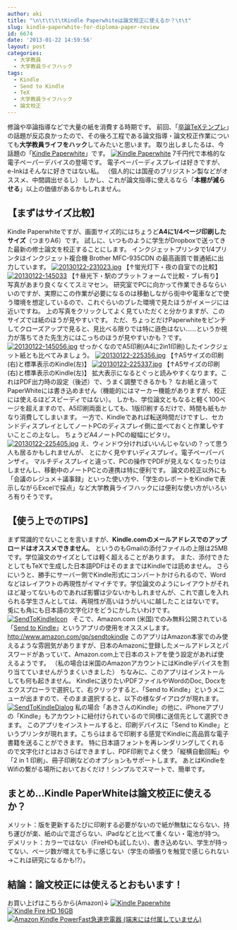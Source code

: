 ```yaml
---
author: aki
title: "\n\t\t\t\tKindle Paperwhiteは論文校正に使えるか？\t\t"
slug: kindle-paperwhite-for-diploma-paper-review
id: 6674
date: '2013-01-22 14:59:56'
layout: post
categories:
  - 大学教員
  - 大学教員ライフハック
tags:
  - Kindle
  - Send to Kindle
  - TeX
  - 大学教員ライフハック
  - 論文校正
---
```


修論や卒論指導などで大量の紙を消費する時期です。 前回、「[卒論TeXテンプレ](http://aki.shirai.as/2013/01/tex-sample/)」の話題が反応良かったので、その後ろ工程である論文指導・論文校正作業についても**大学教員ライフをハック**してみたいと思います。 取り出しましたるは、今話題の「[Kindle Paperwhite](http://www.amazon.co.jp/Amazon-co-jp-53-000278-Kindle-Paperwhite/dp/B007OZO03M%3FSubscriptionId%3DAKIAJ56UK3AZ2R4ZXWZQ%26tag%3Damazonas-22%26linkCode%3Dxm2%26camp%3D2025%26creative%3D165953%26creativeASIN%3DB007OZO03M "Kindle Paper White")」です。 [![Kindle Paperwhite](http://aki.shirai.as//HLIC/b2d9a7f624140972755d4c7ce9b04f1f.jpg)](http://www.amazon.co.jp/Amazon-co-jp-53-000278-Kindle-Paperwhite/dp/B007OZO03M%3FSubscriptionId%3DAKIAJ56UK3AZ2R4ZXWZQ%26tag%3Damazonas-22%26linkCode%3Dxm2%26camp%3D2025%26creative%3D165953%26creativeASIN%3DB007OZO03M "Amazon で商品の詳細を確認する") 7千円代で本格的な電子ペーパーデバイスの登場です。 電子ペーパーディスプレイは好きですが、e-Inkはそんなに好きではない私。 （個人的には国産のブリジストン製などがオススメ、中間調出せるし） しかし、これが論文指導に使えるなら「**本棚が減らせる**」以上の価値があるかもしれません。

## 【まずはサイズ比較】

Kindle Paperwhiteですが、画面サイズ的にはちょうど**A4に1/4ページ印刷したサイズ**（つまりA6）です。 試しに、いつものように学生がDropboxで送ってきた最新の修士論文を校正することにします。 インクジェットプリンタで1/4プリンタはインクジェット複合機 Brother MFC-935CDN の最高画質で普通紙に出力しています。 [![20130122-231023.jpg](https://aki.shirai.as/wp-content/uploads/2013/01/20130122-231023.jpg)](https://aki.shirai.as/wp-content/uploads/2013/01/20130122-231023.jpg) 【↑蛍光灯下・夜の自室での比較】 [![20130122-145033](https://aki.shirai.as/wp-content/uploads/2013/01/20130122-1450331.jpg)](http://aki.shirai.as/2013/01/kindle-paperwhite-for-diploma-paper-review/20130122-145033/) 【↑昼光下・駅のプラットフォームで比較・ブレ有り】 写真があまり良くなくてスミマセン。 研究室でPCに向かって作業できるならいいのですが、実際にこの作業が必要になるのは移動しながら街中や電車などで使う環境を想定しているので、これぐらいのブレた環境で見たほうがイメージには近いですね。 上の写真をクリックしてよく見ていただくと分かりますが、このサイズでは紙のほうが見やすいです。 ただ、ちょっとだけPaperwhiteをピンチしてクローズアップで見ると、見比べる限りでは特に遜色はない……というか視力が落ちてきた先生方にはこっちのほうが見やすいかも？です。 [![20130122-145056.jpg](https://aki.shirai.as/wp-content/uploads/2013/01/20130122-145056.jpg)](https://aki.shirai.as/wp-content/uploads/2013/01/20130122-145056.jpg) せっかくなのでA5印刷(A4に2in1印刷)したインクジェット紙とも比べてみましょう。 [![20130122-225356.jpg](https://aki.shirai.as/wp-content/uploads/2013/01/20130122-225356.jpg)](https://aki.shirai.as/wp-content/uploads/2013/01/20130122-225356.jpg) 【↑A5サイズの印刷(右)と標準表示のKindle(左)】 [![20130122-225337.jpg](https://aki.shirai.as/wp-content/uploads/2013/01/20130122-225337.jpg)](https://aki.shirai.as/wp-content/uploads/2013/01/20130122-225337.jpg) 【↑A5サイズの印刷(右)と標準表示のKindle(左)】 拡大表示になるとぐっと読みやすくなります。これはPDF出力時の設定（後述）で、うまく調整できるかも？ なお紙と違ってPaperWhiteには書き込めません（機能的にはマーカー機能がありますが、校正には使えるほどスピーディではない）。 しかも、学位論文ともなると軽く100ページを超えますので、A5印刷両面としても、1版印刷するだけで、時間も紙もかなり消費してしまいます。 一方で、Kindleであれば転送時間だけですし、セカンドディスプレイとしてノートPCのディスプレイ側に並べておくと作業しやすいことこの上なし。 ちょうどA4ノートPCの縦幅にピタリ。 [![20130122-225405.jpg](https://aki.shirai.as/wp-content/uploads/2013/01/20130122-225405.jpg)](https://aki.shirai.as/wp-content/uploads/2013/01/20130122-225405.jpg) え、ウィンドウ分ければいいんじゃないの？って思う人も居るかもしれませんが、 とにかく見やすいディスプレイ。電子ペーパーバンザイ。 マルチディスプレイと違って、PCの操作でPDFが見えなくなったりはしませんし、移動中のノートPCとの連携は特に便利です。 論文の校正以外にも「会議のレジュメ＋議事録」といった使い方や、「学生のレポートをKindleで表示しながらExcelで採点」など大学教員ライフハックには便利な使い方がいろいろ有りそうです。

## 【使う上でのTIPS】

まず常識的でないことを言いますが、**Kindle.comのメールアドレスでのアップロードはオススメできません**。 というのもGmailの添付ファイルの上限は25MBです。学位論文のサイズとしては軽く超えることがあります。 また、添付できたとしてもTeXで生成した日本語PDFはそのままではKindleでは読めません。 さらにいうと、勝手にサーバー側でKindle形式にコンバートかけられるので、Wordなどはレイアウトの再現性がイマイチです。学位論文のようにレイアウトがそれほど凝ってないものであれば影響は少ないかもしれませんが、これで直しを入れられる学生さんとしては、再現性が高いほうがいいに越したことはないです。 兎にも角にも日本語の文字化けをどうにかしたいわけです。 [![SendToKindleIcon](https://aki.shirai.as/wp-content/uploads/2013/01/SendToKindleIconpng.png)](http://www.amazon.com/gp/sendtokindle) <span style="color: #0000ee;"> </span> そこで、Amazon.com (米国)でのみ無料公開されている「[Send to Kindle](http://www.amazon.com/gp/sendtokindle "Send to Kindle")」というアプリの使用をオススメします。 http://www.amazon.com/gp/sendtokindle このアプリはAmazon本家でのみ使えるような雰囲気がありますが、日本のAmazonに登録したメールアドレスとパスワードがあっていて、Amazon.com上で日本のストアを使う設定があれば使えるようです。 （私の場合は米国のAmazonアカウントにはKindleデバイスを割り当てていませんがうまくいきました） ちなみに、このアプリはインストールしても何も起きません。 Kindleに送りたいPDFファイルやWordのDoc, Docxをエクスプローラで選択して、右クリックすると、「Send to Kindle」というメニューが出ますので、そのまま選択すると、以下の様なダイアログが現れます。 [![SendToKindleDialog](https://aki.shirai.as/wp-content/uploads/2013/01/SendToKindleDialog.png)](http://aki.shirai.as/2013/01/kindle-paperwhite-for-diploma-paper-review/sendtokindledialog/) 私の場合「あきさんのKindle」の他に、iPhoneアプリの「Kindle」もアカウントに紐付けられているので同様に送信先として選択できます。 このアプリをインストールすると、印刷デバイスに「Send to Kindle」というプリンタが現れます。こちらはまるで印刷する感覚でKindleに高品質な電子書籍を送ることができます。 特に日本語フォントを再レンダリングしてくれるので文字化けとはおさらばできますし、PDF印刷でよく使う「縦横自動回転」や「2 in 1 印刷」、冊子印刷などのオプションもサポートします。 あとはKindleをWifiの繋がる場所においておくだけ！シンプルでスマートで、簡単です。

## まとめ…Kindle PaperWhiteは論文校正に使えるか？

メリット：版を更新するたびに印刷する必要がないので紙が無駄にならない、持ち運びが楽、紙の山で混ざらない、iPadなどと比べて重くない・電池が持つ。 デメリット：カラーではない（FireHDも試したい）、書き込めない、学生が持ってない、ページ数が増えても手に感じない（学生の頑張りを触覚で感じられない→これは研究になるかも!?）。

## 結論：論文校正には使えるとおもいます！

お買い上げはこちらから(Amazon)↓ [![Kindle Paperwhite](http://aki.shirai.as//HLIC/d78c25462bc2f8b355963f8bc258f04a.jpg)](http://www.amazon.co.jp/Amazon-co-jp-53-000278-Kindle-Paperwhite/dp/B007OZO03M%3FSubscriptionId%3DAKIAJ56UK3AZ2R4ZXWZQ%26tag%3Damazonas-22%26linkCode%3Dxm2%26camp%3D2025%26creative%3D165953%26creativeASIN%3DB007OZO03M "Amazon で商品の詳細を確認する") [![Kindle Fire HD 16GB](http://aki.shirai.as//HLIC/2c9e7ea6bd7e71a885b216d2c5f0a6ae.jpg)](http://www.amazon.co.jp/Amazon-co-jp-53-000627-Kindle-Fire-16GB/dp/B00960YR3Q%3FSubscriptionId%3DAKIAJ56UK3AZ2R4ZXWZQ%26tag%3Damazonas-22%26linkCode%3Dxm2%26camp%3D2025%26creative%3D165953%26creativeASIN%3DB00960YR3Q "Amazon で商品の詳細を確認する") [![Amazon Kindle PowerFast急速充電器 (端末には付属していません)](http://aki.shirai.as//HLIC/fba53089080955617cf92b5b313187a5.jpg)](http://www.amazon.co.jp/Amazon-53-000136-Kindle-PowerFast%E6%80%A5%E9%80%9F%E5%85%85%E9%9B%BB%E5%99%A8-%E7%AB%AF%E6%9C%AB%E3%81%AB%E3%81%AF%E4%BB%98%E5%B1%9E%E3%81%97%E3%81%A6%E3%81%84%E3%81%BE%E3%81%9B%E3%82%93/dp/B006GWO5WK%3FSubscriptionId%3DAKIAJ56UK3AZ2R4ZXWZQ%26tag%3Damazonas-22%26linkCode%3Dxm2%26camp%3D2025%26creative%3D165953%26creativeASIN%3DB006GWO5WK "Amazon で商品の詳細を確認する")
